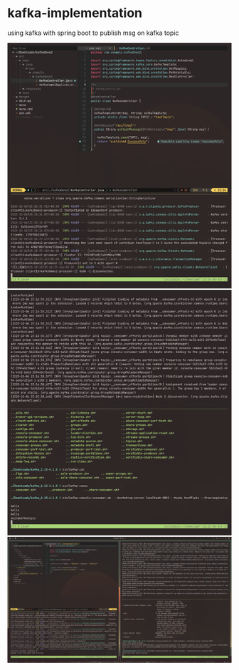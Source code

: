 # kafka-implementation
using kafka with spring boot  to publish msg on kafka topic

![alt text](https://github.com/jallal-msd/kafka-implementation/blob/main/img/screenshot-2025-10-06_23-24-35.png  "sc1" )
![alt text](https://github.com/jallal-msd/kafka-implementation/blob/main/img/screenshot-2025-10-06_23-25-31.png  "sc2")
![alt text](https://github.com/jallal-msd/kafka-implementation/blob/main/img/screenshot-2025-10-07_00-24-01.png  "sc3")
